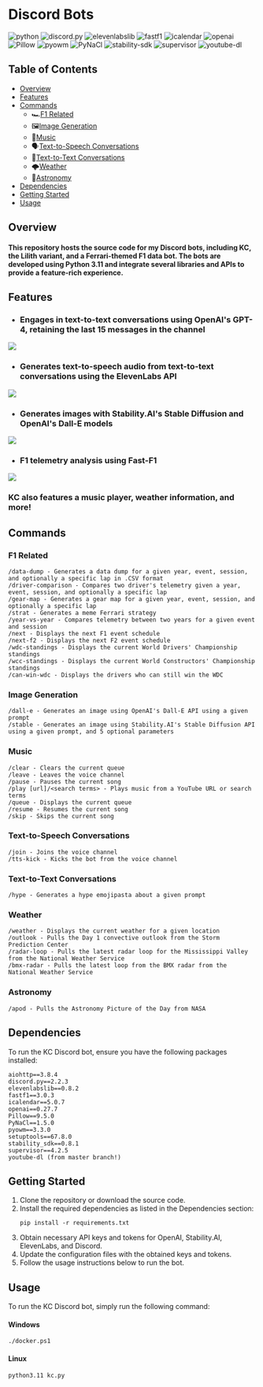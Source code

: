 # Discord Bots
![python](https://img.shields.io/badge/Python-3.11-blue)
![discord.py](https://img.shields.io/badge/discord.py-2.2.3-blue)
![elevenlabslib](https://img.shields.io/badge/elevenlabslib-0.8.2-blue)
![fastf1](https://img.shields.io/badge/fastf1-3.0.3-blue)
![icalendar](https://img.shields.io/badge/icalendar-5.0.7-blue)
![openai](https://img.shields.io/badge/openai-0.27.7-blue)
![Pillow](https://img.shields.io/badge/Pillow-9.5.0-blue)
![pyowm](https://img.shields.io/badge/pyowm-3.3.0-blue)
![PyNaCl](https://img.shields.io/badge/PyNaCl-1.5.0-blue)
![stability-sdk](https://img.shields.io/badge/stability_sdk-0.7.0-blue)
![supervisor](https://img.shields.io/badge/supervisor-4.2.5-blue)
![youtube-dl](https://img.shields.io/badge/youtube--dl-master-blue)

## Table of Contents
- [Overview](#overview)
- [Features](#features)
- [Commands](#commands)
  - 🏎️[F1 Related](#f1-related)
  - 🖼️[Image Generation](#image-generation)
  - 🎵[Music](#music)
  - 🗣️[Text-to-Speech Conversations](#text-to-speech-conversations)
  - 💬[Text-to-Text Conversations](#text-to-text-conversations)
  - 🌩️[Weather](#weather)
  - 🔭[Astronomy](#astronomy)
- [Dependencies](#dependencies)
- [Getting Started](#getting-started)
- [Usage](#usage)

## Overview
#### This repository hosts the source code for my Discord bots, including KC, the Lilith variant, and a Ferrari-themed F1 data bot. The bots are developed using Python 3.11 and integrate several libraries and APIs to provide a feature-rich experience.

## Features

- ### Engages in text-to-text conversations using OpenAI's GPT-4, retaining the last 15 messages in the channel
![](./images/ttt-generation.png)

- ### Generates text-to-speech audio from text-to-text conversations using the ElevenLabs API
![](./images/tts-generation.png)

- ### Generates images with Stability.AI's Stable Diffusion and OpenAI's Dall-E models
![](./images/image-generation.png)

- ### F1 telemetry analysis using Fast-F1
![](./images/telemetry-analysis.png)

### KC also features a music player, weather information, and more!

## Commands
### F1 Related
```
/data-dump - Generates a data dump for a given year, event, session, and optionally a specific lap in .CSV format
/driver-comparison - Compares two driver's telemetry given a year, event, session, and optionally a specific lap
/gear-map - Generates a gear map for a given year, event, session, and optionally a specific lap
/strat - Generates a meme Ferrari strategy
/year-vs-year - Compares telemetry between two years for a given event and session
/next - Displays the next F1 event schedule
/next-f2 - Displays the next F2 event schedule
/wdc-standings - Displays the current World Drivers' Championship standings
/wcc-standings - Displays the current World Constructors' Championship standings
/can-win-wdc - Displays the drivers who can still win the WDC
```
### Image Generation
```
/dall-e - Generates an image using OpenAI's Dall-E API using a given prompt
/stable - Generates an image using Stability.AI's Stable Diffusion API using a given prompt, and 5 optional parameters
```
### Music
```
/clear - Clears the current queue
/leave - Leaves the voice channel
/pause - Pauses the current song
/play [url]/<search terms> - Plays music from a YouTube URL or search terms
/queue - Displays the current queue
/resume - Resumes the current song
/skip - Skips the current song
```
### Text-to-Speech Conversations
```
/join - Joins the voice channel
/tts-kick - Kicks the bot from the voice channel
```
### Text-to-Text Conversations
```
/hype - Generates a hype emojipasta about a given prompt
```
### Weather
```
/weather - Displays the current weather for a given location
/outlook - Pulls the Day 1 convective outlook from the Storm Prediction Center
/radar-loop - Pulls the latest radar loop for the Mississippi Valley from the National Weather Service
/bmx-radar - Pulls the latest loop from the BMX radar from the National Weather Service
```
### Astronomy
```
/apod - Pulls the Astronomy Picture of the Day from NASA
```


## Dependencies
To run the KC Discord bot, ensure you have the following packages installed:

```
aiohttp==3.8.4
discord.py==2.2.3
elevenlabslib==0.8.2
fastf1==3.0.3
icalendar==5.0.7
openai==0.27.7
Pillow==9.5.0
PyNaCl==1.5.0
pyowm==3.3.0
setuptools==67.8.0
stability_sdk==0.8.1
supervisor==4.2.5
youtube-dl (from master branch!)
```

## Getting Started
1. Clone the repository or download the source code.
2. Install the required dependencies as listed in the Dependencies section:
    ```
    pip install -r requirements.txt
    ```
3. Obtain necessary API keys and tokens for OpenAI, Stability.AI, ElevenLabs, and Discord.
4. Update the configuration files with the obtained keys and tokens.
5. Follow the usage instructions below to run the bot.

## Usage
To run the KC Discord bot, simply run the following command:
#### Windows
```
./docker.ps1
```
#### Linux
```
python3.11 kc.py
```
